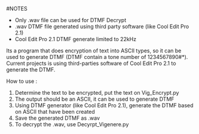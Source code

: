 #NOTES
- Only .wav file can be used for DTMF Decrypt
- .wav DTMF file generated using third party software (like Cool Edit Pro 2.1)
- Cool Edit Pro 2.1 DTMF generate limited to 22kHz

Its a program that does encryption of text into ASCII types, so it can be used to generate DTMF (DTMF contain a tone number of 1234567890#*).
Current projects is using third-parties software of Cool Edit Pro 2.1 to generate the DTMF.

How to use :
1. Determine the text to be encrypted, put the text on Vig_Encrypt.py
2. The output should be an ASCII, it can be used to generate DTMF
3. Using DTMF generator (like Cool Edit Pro 2.1), generate the DTMF based on ASCII that have been created
4. Save the generated DTMF as .wav
5. To decrypt the .wav, use Decyrpt_Vigenere.py
